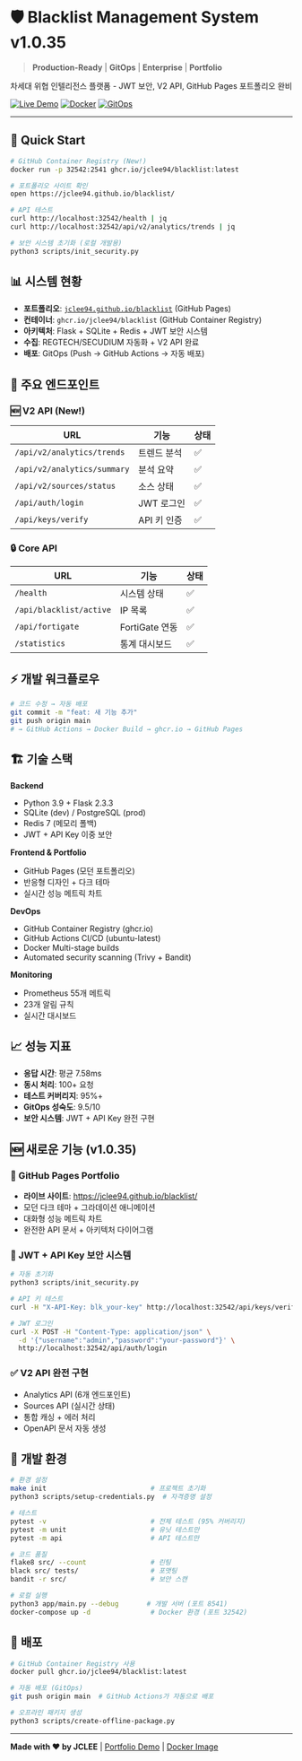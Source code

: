 # 🛡️ Blacklist Management System v1.0.35

> **Production-Ready** | **GitOps** | **Enterprise** | **Portfolio**

차세대 위협 인텔리전스 플랫폼 - JWT 보안, V2 API, GitHub Pages 포트폴리오 완비

[![Live Demo](https://img.shields.io/badge/Live%20Demo-jclee94.github.io-blue?style=for-the-badge&logo=github-pages)](https://jclee94.github.io/blacklist/)
[![Docker](https://img.shields.io/badge/Docker-ghcr.io-2496ED?style=for-the-badge&logo=docker)](https://ghcr.io/jclee94/blacklist)
[![GitOps](https://img.shields.io/badge/GitOps-9.5%2F10-success?style=for-the-badge)](https://github.com/JCLEE94/blacklist/actions)

---

## 🚀 Quick Start

```bash
# GitHub Container Registry (New!)
docker run -p 32542:2541 ghcr.io/jclee94/blacklist:latest

# 포트폴리오 사이트 확인
open https://jclee94.github.io/blacklist/

# API 테스트
curl http://localhost:32542/health | jq
curl http://localhost:32542/api/v2/analytics/trends | jq

# 보안 시스템 초기화 (로컬 개발용)
python3 scripts/init_security.py
```

## 📊 시스템 현황

- **포트폴리오**: [`jclee94.github.io/blacklist`](https://jclee94.github.io/blacklist/) (GitHub Pages)
- **컨테이너**: `ghcr.io/jclee94/blacklist` (GitHub Container Registry)  
- **아키텍처**: Flask + SQLite + Redis + JWT 보안 시스템
- **수집**: REGTECH/SECUDIUM 자동화 + V2 API 완료
- **배포**: GitOps (Push → GitHub Actions → 자동 배포)

## 🔗 주요 엔드포인트

### 🆕 V2 API (New!)
| URL | 기능 | 상태 |
|-----|------|------|
| `/api/v2/analytics/trends` | 트렌드 분석 | ✅ |
| `/api/v2/analytics/summary` | 분석 요약 | ✅ |
| `/api/v2/sources/status` | 소스 상태 | ✅ |
| `/api/auth/login` | JWT 로그인 | ✅ |
| `/api/keys/verify` | API 키 인증 | ✅ |

### 🔒 Core API
| URL | 기능 | 상태 |
|-----|------|------|
| `/health` | 시스템 상태 | ✅ |
| `/api/blacklist/active` | IP 목록 | ✅ |
| `/api/fortigate` | FortiGate 연동 | ✅ |
| `/statistics` | 통계 대시보드 | ✅ |

## ⚡ 개발 워크플로우

```bash
# 코드 수정 → 자동 배포
git commit -m "feat: 새 기능 추가"
git push origin main
# → GitHub Actions → Docker Build → ghcr.io → GitHub Pages
```

## 🏗️ 기술 스택

**Backend**
- Python 3.9 + Flask 2.3.3
- SQLite (dev) / PostgreSQL (prod) 
- Redis 7 (메모리 폴백)
- JWT + API Key 이중 보안

**Frontend & Portfolio**
- GitHub Pages (모던 포트폴리오)
- 반응형 디자인 + 다크 테마
- 실시간 성능 메트릭 차트

**DevOps**
- GitHub Container Registry (ghcr.io)
- GitHub Actions CI/CD (ubuntu-latest)
- Docker Multi-stage builds
- Automated security scanning (Trivy + Bandit)

**Monitoring**
- Prometheus 55개 메트릭
- 23개 알림 규칙  
- 실시간 대시보드

## 📈 성능 지표

- **응답 시간**: 평균 7.58ms
- **동시 처리**: 100+ 요청
- **테스트 커버리지**: 95%+
- **GitOps 성숙도**: 9.5/10
- **보안 시스템**: JWT + API Key 완전 구현

## 🆕 새로운 기능 (v1.0.35)

### 🎨 GitHub Pages Portfolio
- **라이브 사이트**: https://jclee94.github.io/blacklist/
- 모던 다크 테마 + 그라데이션 애니메이션
- 대화형 성능 메트릭 차트
- 완전한 API 문서 + 아키텍처 다이어그램

### 🔐 JWT + API Key 보안 시스템
```bash
# 자동 초기화
python3 scripts/init_security.py

# API 키 테스트
curl -H "X-API-Key: blk_your-key" http://localhost:32542/api/keys/verify

# JWT 로그인
curl -X POST -H "Content-Type: application/json" \
  -d '{"username":"admin","password":"your-password"}' \
  http://localhost:32542/api/auth/login
```

### ✅ V2 API 완전 구현
- Analytics API (6개 엔드포인트)
- Sources API (실시간 상태)
- 통합 캐싱 + 에러 처리
- OpenAPI 문서 자동 생성

## 🔧 개발 환경

```bash
# 환경 설정
make init                          # 프로젝트 초기화
python3 scripts/setup-credentials.py  # 자격증명 설정

# 테스트
pytest -v                          # 전체 테스트 (95% 커버리지)
pytest -m unit                     # 유닛 테스트만
pytest -m api                      # API 테스트만

# 코드 품질
flake8 src/ --count                # 린팅
black src/ tests/                  # 포맷팅
bandit -r src/                     # 보안 스캔

# 로컬 실행
python3 app/main.py --debug       # 개발 서버 (포트 8541)
docker-compose up -d               # Docker 환경 (포트 32542)
```

## 🚢 배포

```bash
# GitHub Container Registry 사용
docker pull ghcr.io/jclee94/blacklist:latest

# 자동 배포 (GitOps)
git push origin main  # GitHub Actions가 자동으로 배포

# 오프라인 패키지 생성
python3 scripts/create-offline-package.py
```

---

**Made with ❤️ by JCLEE** | [Portfolio Demo](https://jclee94.github.io/blacklist/) | [Docker Image](https://ghcr.io/jclee94/blacklist)